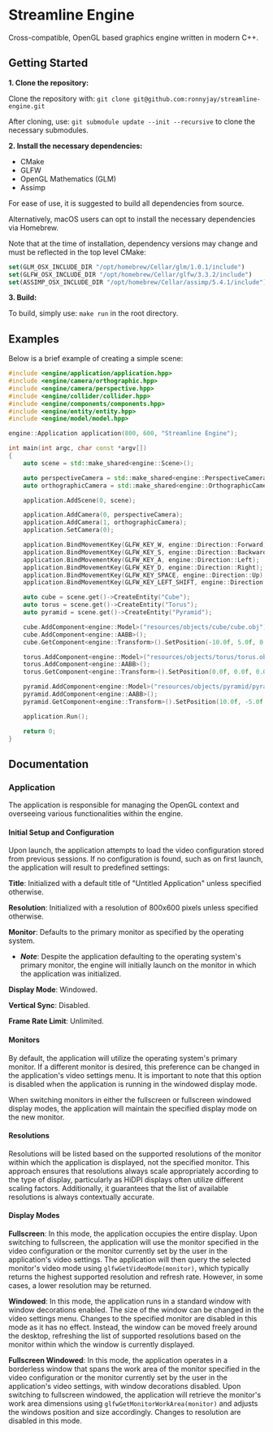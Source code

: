 # Streamline Engine

Cross-compatible, OpenGL based graphics engine written in modern C++.

## Getting Started

**1. Clone the repository:**

 Clone the repository with: `git clone git@github.com:ronnyjay/streamline-engine.git`

 After cloning, use: `git submodule update --init --recursive` to clone the necessary submodules.


**2. Install the necessary dependencies:**

- CMake
- GLFW
- OpenGL Mathematics (GLM)
- Assimp 

For ease of use, it is suggested to build all dependencies from source. 

Alternatively, macOS users can opt to install the necessary dependencies via Homebrew.

Note that at the time of installation, dependency versions may change and must be reflected in the top level CMake:

```cmake
set(GLM_OSX_INCLUDE_DIR "/opt/homebrew/Cellar/glm/1.0.1/include")
set(GLFW_OSX_INCLUDE_DIR "/opt/homebrew/Cellar/glfw/3.3.2/include")
set(ASSIMP_OSX_INCLUDE_DIR "/opt/homebrew/Cellar/assimp/5.4.1/include")
```

**3. Build:**

To build, simply use: `make run` in the root directory.

## Examples

Below is a brief example of creating a simple scene:

```C++
#include <engine/application/application.hpp>
#include <engine/camera/orthographic.hpp>
#include <engine/camera/perspective.hpp>
#include <engine/collider/collider.hpp>
#include <engine/components/components.hpp>
#include <engine/entity/entity.hpp>
#include <engine/model/model.hpp>

engine::Application application(800, 600, "Streamline Engine");

int main(int argc, char const *argv[])
{
    auto scene = std::make_shared<engine::Scene>();

    auto perspectiveCamera = std::make_shared<engine::PerspectiveCamera>();
    auto orthographicCamera = std::make_shared<engine::OrthographicCamera>();

    application.AddScene(0, scene);

    application.AddCamera(0, perspectiveCamera);
    application.AddCamera(1, orthographicCamera);
    application.SetCamera(0);

    application.BindMovementKey(GLFW_KEY_W, engine::Direction::Forward);
    application.BindMovementKey(GLFW_KEY_S, engine::Direction::Backward);
    application.BindMovementKey(GLFW_KEY_A, engine::Direction::Left);
    application.BindMovementKey(GLFW_KEY_D, engine::Direction::Right);
    application.BindMovementKey(GLFW_KEY_SPACE, engine::Direction::Up);
    application.BindMovementKey(GLFW_KEY_LEFT_SHIFT, engine::Direction::Down);

    auto cube = scene.get()->CreateEntity("Cube");
    auto torus = scene.get()->CreateEntity("Torus");
    auto pyramid = scene.get()->CreateEntity("Pyramid");

    cube.AddComponent<engine::Model>("resources/objects/cube/cube.obj");
    cube.AddComponent<engine::AABB>();
    cube.GetComponent<engine::Transform>().SetPosition(-10.0f, 5.0f, 0.0f);

    torus.AddComponent<engine::Model>("resources/objects/torus/torus.obj");
    torus.AddComponent<engine::AABB>();
    torus.GetComponent<engine::Transform>().SetPosition(0.0f, 0.0f, 0.0f);

    pyramid.AddComponent<engine::Model>("resources/objects/pyramid/pyramid.obj");
    pyramid.AddComponent<engine::AABB>();
    pyramid.GetComponent<engine::Transform>().SetPosition(10.0f, -5.0f, 0.0f);

    application.Run();

    return 0;
}
```

## Documentation

### Application

The application is responsible for managing the OpenGL context and overseeing various functionalities within the engine.

#### Initial Setup and Configuration

Upon launch, the application attempts to load the video configuration stored from previous sessions. If no configuration is found, such as on first launch, the application will result to predefined settings:

**Title**: Initialized with a default title of "Untitled Application" unless specified otherwise.

**Resolution**: Initialized with a resolution of 800x600 pixels unless specified otherwise.

**Monitor**: Defaults to the primary monitor as specified by the operating system. 

-   ***Note***: Despite the application defaulting to the operating system's primary monitor, the engine will initially launch on the monitor in which the application was initialized.


**Display Mode**: Windowed.

**Vertical Sync**: Disabled.

**Frame Rate Limit**: Unlimited.

#### Monitors

By default, the application will utilize the operating system's primary monitor. If a different monitor is desired, this preference can be changed in the application's video settings menu. It is important to note that this option is disabled when the application is running in the windowed display mode. 

When switching monitors in either the fullscreen or fullscreen windowed display modes, the application will maintain the specified display mode on the new monitor.

#### Resolutions

Resolutions will be listed based on the supported resolutions of the monitor within which the application is displayed, not the specified monitor. This approach ensures that resolutions always scale appropriately according to the type of display, particularly as HiDPI displays often utilize different scaling factors. Additionally, it guarantees that the list of available resolutions is always contextually accurate.

#### Display Modes

**Fullscreen**: In this mode, the application occupies the entire display. Upon switching to fullscreen, the application will use the monitor specified in the video configuration or the monitor currently set by the user in the application's video settings. The application will then query the selected monitor's video mode using `glfwGetVideoMode(monitor)`, which typically returns the highest supported resolution and refresh rate. However, in some cases, a lower resolution may be returned.

**Windowed**: In this mode, the application runs in a standard window with window decorations enabled. The size of the window can be changed in the video settings menu. Changes to the specified monitor are disabled in this mode as it has no effect. Instead, the window can be moved freely around the desktop, refreshing the list of supported resolutions based on the monitor within which the window is currently displayed.

**Fullscreen Windowed**: In this mode, the application operates in a borderless window that spans the work area of the monitor specified in the video configuration or the monitor currently set by the user in the application's video settings, with window decorations disabled. Upon switching to fullscreen windowed, the application will retrieve the monitor's work area dimensions using `glfwGetMonitorWorkArea(monitor)` and adjusts the windows position and size accordingly. Changes to resolution are disabled in this mode.
